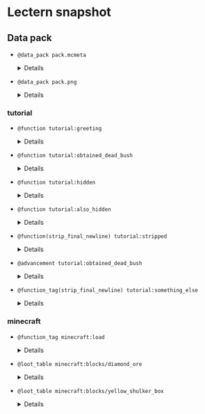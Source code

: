 # Lectern snapshot

## Data pack

- `@data_pack pack.mcmeta`

  <details>

  ```json
  {
    "pack": {
      "pack_format": 6,
      "description": ""
    }
  }
  ```

  </details>

- `@data_pack pack.png`

  <details>

  ![data_pack.png](pack.png)

  </details>

### tutorial

- `@function tutorial:greeting`

  <details>

  ```mcfunction
  say This is added before.
  say Hello, world!
  say This is added afterwards.
  ```

  </details>

- `@function tutorial:obtained_dead_bush`

  <details>

  ```mcfunction
  say You obtained a dead bush!
  ```

  </details>

- `@function tutorial:hidden`

  <details>

  ```mcfunction
  say This will not appear in the rendered markdown.
  ```

  </details>

- `@function tutorial:also_hidden`

  <details>

  ```mcfunction
  say This is also hidden.
  ```

  </details>

- `@function(strip_final_newline) tutorial:stripped`

  <details>

  ```mcfunction
  say This function doesn't have a final newline.
  ```

  </details>

- `@advancement tutorial:obtained_dead_bush`

  <details>

  ```json
  {
    "criteria": {
      "dead_bush": {
        "trigger": "minecraft:inventory_changed",
        "conditions": {
          "items": [
            {
              "item": "minecraft:dead_bush"
            }
          ]
        }
      }
    },
    "requirements": [
      [
        "dead_bush"
      ]
    ],
    "rewards": {
      "function": "tutorial:obtained_dead_bush"
    }
  }
  ```

  </details>

- `@function_tag(strip_final_newline) tutorial:something_else`

  <details>

  ```json
  {
    "values": ["tutorial:stripped"]
  }
  ```

  </details>

### minecraft

- `@function_tag minecraft:load`

  <details>

  ```json
  {
    "values": [
      "tutorial:greeting",
      "#tutorial:something_else"
    ]
  }
  ```

  </details>

- `@loot_table minecraft:blocks/diamond_ore`

  <details>

  ```json
  {
    "pools": [
      {
        "rolls": 1,
        "entries": [
          {
            "type": "minecraft:item",
            "name": "minecraft:dead_bush"
          }
        ]
      }
    ]
  }
  ```

  </details>

- `@loot_table minecraft:blocks/yellow_shulker_box`

  <details>

  ```json
  {
    "type": "minecraft:block",
    "pools": [
      {
        "rolls": 1,
        "entries": [
          {
            "type": "minecraft:alternatives",
            "children": [
              {
                "type": "minecraft:dynamic",
                "name": "minecraft:contents",
                "conditions": [
                  {
                    "condition": "minecraft:match_tool",
                    "predicate": {
                      "item": "minecraft:air",
                      "nbt": "{drop_contents:1b}"
                    }
                  }
                ]
              },
              {
                "type": "minecraft:item",
                "name": "minecraft:yellow_shulker_box",
                "functions": [
                  {
                    "function": "minecraft:copy_name",
                    "source": "block_entity"
                  },
                  {
                    "function": "minecraft:copy_nbt",
                    "source": "block_entity",
                    "ops": [
                      {
                        "source": "Lock",
                        "target": "BlockEntityTag.Lock",
                        "op": "replace"
                      },
                      {
                        "source": "LootTable",
                        "target": "BlockEntityTag.LootTable",
                        "op": "replace"
                      },
                      {
                        "source": "LootTableSeed",
                        "target": "BlockEntityTag.LootTableSeed",
                        "op": "replace"
                      }
                    ]
                  },
                  {
                    "function": "minecraft:set_contents",
                    "entries": [
                      {
                        "type": "minecraft:dynamic",
                        "name": "minecraft:contents"
                      }
                    ]
                  }
                ]
              }
            ]
          }
        ]
      }
    ]
  }
  ```

  </details>
